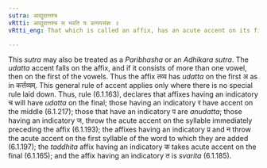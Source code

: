 ```yaml
---
sutra: आद्युदात्तश्च
vRtti: आद्युदात्तश्च स भवति यः प्रत्ययसंज्ञः ॥
vRtti_eng: That which is called an affix, has an acute accent on its first syllable.

---
```

This _sutra_ may also be treated as a _Paribhasha_ or an _Adhikara_ _sutra_. The _udatta_ accent falls on the affix, and if it consists of more than one vowel, then on the first of the vowels. Thus the affix तव्य has _udatta_ on the first अ as in कर्त्तव्यम्. This general rule of accent applies only where there is no special rule laid down. Thus, rule (6.1.163), declares that affixes having an indicatory च will have _udatta_ on the final; those having an indicatory र have accent on the middle (6.1.217); those that have an indicatory प are _anudatta_; those having an indicatory ज, throw the acute accent on the syllable immediately preceding the affix (6.1.193); the affixes having an indicatory प्र and न throw the acute accent on the first syllable of the word to which they are added (6.1.197); the _taddhita_ affix having an indicatory क  takes acute accent on the final (6.1.165); and the affix having an indicatory त is _svarita_ (6.1.185).